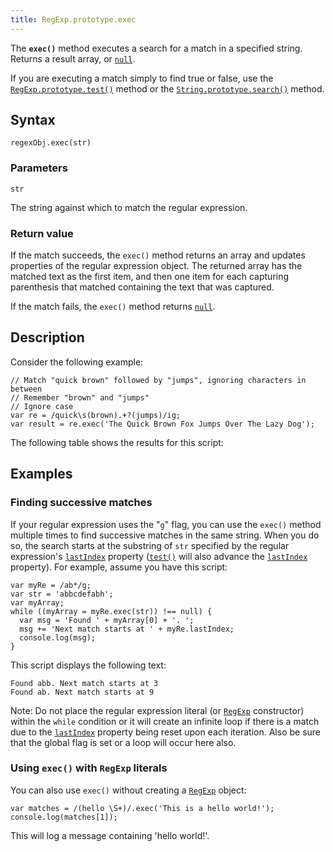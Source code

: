 ```yaml
---
title: RegExp.prototype.exec
---
```


The **`exec()`** method executes a search for a match in a specified string. Returns a result array, or [`null`](/en-US/docs/Web/JavaScript/Reference/Global_Objects/null "The value null represents the intentional absence of any object value. It is one of JavaScript's primitive values.").

If you are executing a match simply to find true or false, use the [`RegExp.prototype.test()`](/en-US/docs/Web/JavaScript/Reference/Global_Objects/RegExp/test "The test() method executes a search for a match between a regular expression and a specified string. Returns true or false.") method or the [`String.prototype.search()`](/en-US/docs/Web/JavaScript/Reference/Global_Objects/String/search "The search() method executes a search for a match between a regular expression and this String object.") method.


## Syntax

	regexObj.exec(str)

### Parameters

`str`

The string against which to match the regular expression.

### Return value

If the match succeeds, the `exec()` method returns an array and updates properties of the regular expression object. The returned array has the matched text as the first item, and then one item for each capturing parenthesis that matched containing the text that was captured.

If the match fails, the `exec()` method returns [`null`](/en-US/docs/Web/JavaScript/Reference/Global_Objects/null "The value null represents the intentional absence of any object value. It is one of JavaScript's primitive values.").

## Description

Consider the following example:

    // Match "quick brown" followed by "jumps", ignoring characters in between
    // Remember "brown" and "jumps"
    // Ignore case
    var re = /quick\s(brown).+?(jumps)/ig;
    var result = re.exec('The Quick Brown Fox Jumps Over The Lazy Dog');

The following table shows the results for this script:


## Examples

### Finding successive matches

If your regular expression uses the "`g`" flag, you can use the `exec()` method multiple times to find successive matches in the same string. When you do so, the search starts at the substring of `str` specified by the regular expression's [`lastIndex`](/en-US/docs/Web/JavaScript/Reference/Global_Objects/RegExp/lastIndex "The lastIndex is a read/write integer property of regular expression instances that specifies the index at which to start the next match.") property ([`test()`](/en-US/docs/Web/JavaScript/Reference/Global_Objects/RegExp/test "The test() method executes a search for a match between a regular expression and a specified string. Returns true or false.") will also advance the [`lastIndex`](/en-US/docs/Web/JavaScript/Reference/Global_Objects/RegExp/lastIndex "The lastIndex is a read/write integer property of regular expression instances that specifies the index at which to start the next match.") property). For example, assume you have this script:

    var myRe = /ab*/g;
    var str = 'abbcdefabh';
    var myArray;
    while ((myArray = myRe.exec(str)) !== null) {
      var msg = 'Found ' + myArray[0] + '. ';
      msg += 'Next match starts at ' + myRe.lastIndex;
      console.log(msg);
    }

This script displays the following text:

    Found abb. Next match starts at 3
    Found ab. Next match starts at 9

Note: Do not place the regular expression literal (or [`RegExp`](/en-US/docs/Web/JavaScript/Reference/Global_Objects/RegExp "The RegExp constructor creates a regular expression object for matching text with a pattern.") constructor) within the `while` condition or it will create an infinite loop if there is a match due to the [`lastIndex`](/en-US/docs/Web/JavaScript/Reference/Global_Objects/RegExp/lastIndex "The lastIndex is a read/write integer property of regular expression instances that specifies the index at which to start the next match.") property being reset upon each iteration. Also be sure that the global flag is set or a loop will occur here also.

### Using `exec()` with `RegExp` literals

You can also use `exec()` without creating a [`RegExp`](/en-US/docs/Web/JavaScript/Reference/Global_Objects/RegExp "The RegExp constructor creates a regular expression object for matching text with a pattern.") object:

    var matches = /(hello \S+)/.exec('This is a hello world!');
    console.log(matches[1]);

This will log a message containing 'hello world!'.